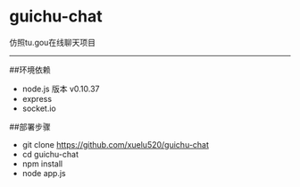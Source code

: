 # guichu-chat
仿照tu.gou在线聊天项目

---  

##环境依赖  
* node.js  版本 v0.10.37
* express  
* socket.io  

##部署步骤  
* git clone https://github.com/xuelu520/guichu-chat  
* cd guichu-chat  
* npm install  
* node app.js  
